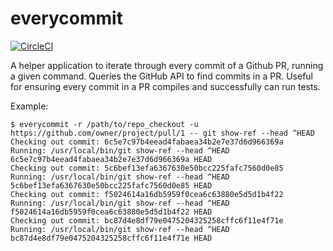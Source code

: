 # everycommit

[![CircleCI](https://circleci.com/gh/bensallen/everycommit.svg?style=svg)](https://circleci.com/gh/bensallen/everycommit)

A helper application to iterate through every commit of a Github PR, running a given command. Queries the GitHub API to find commits in a PR. Useful for ensuring every commit in a PR compiles and successfully can run tests.

Example:

```
$ everycommit -r /path/to/repo_checkout -u https://github.com/owner/project/pull/1 -- git show-ref --head ^HEAD
Checking out commit: 6c5e7c97b4eead4fabaea34b2e7e37d6d966369a
Running: /usr/local/bin/git show-ref --head ^HEAD
6c5e7c97b4eead4fabaea34b2e7e37d6d966369a HEAD
Checking out commit: 5c6bef13efa6367630e50bcc225fafc7560d0e85
Running: /usr/local/bin/git show-ref --head ^HEAD
5c6bef13efa6367630e50bcc225fafc7560d0e85 HEAD
Checking out commit: f5024614a16db5959f0cea6c63880e5d5d1b4f22
Running: /usr/local/bin/git show-ref --head ^HEAD
f5024614a16db5959f0cea6c63880e5d5d1b4f22 HEAD
Checking out commit: bc87d4e8df79e0475204325258cffc6f11e4f71e
Running: /usr/local/bin/git show-ref --head ^HEAD
bc87d4e8df79e0475204325258cffc6f11e4f71e HEAD
```
